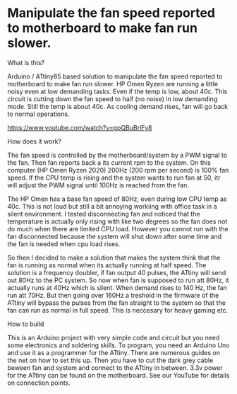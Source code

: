 # Manipulate the fan speed reported to motherboard to make fan run slower. 


What is this?

Arduino / ATtiny85 based solution to manipulate the fan speed reported to motherboard to make fan run slower. 
HP Omen Ryzen are running a little noisy even at low demanding tasks. 
Even if the temp is low, about 40c. 
This circuit is cutting down the fan speed to half (no noise) in low demanding mode. 
Still the temp is about 40c. As cooling demand rises, fan will go back to normal operations.

https://www.youtube.com/watch?v=ppQBuBrlFy8

How does it work?

The fan speed is controlled by the motherboard/system by a PWM signal to the fan.
Then fan reports back a its current rpm to the system.
On this computer (HP Omen Ryzen 2020) 200Hz (200 rpm per second) is 100% fan speed.
If the CPU temp is rising and the system wants to run fan at 50, itr will adjust the PWM signal until 100Hz is reached from the fan.

The HP Omen has a base fan speed of 80Hz, even during low CPU temp as 40c. This is not loud but still a bit annoying workiing with office task in a silent environment.
I tested disconnecting fan and noticed that the temperature is actually only rising with like two degrees so the fan does not do much when there are limited CPU load.
However you cannot run with the fan disconnected because the system will shut down after some time and the fan is needed when cpu load rises.

So then I decided to make a solution that makes the system think that the fan is running as normal when its actually running at half speed.
The solution is a frequency doubler, if fan output 40 pulses, the ATtiny will send out 80Hz to the PC system.
So now when fan is supposed to run att 80Hz, it actually runs at 40Hz which is silent. When demand rises to 140 Hz, the fan run att 70Hz.
But then going over 160Hz a treshold in the firmware of the ATtiny will bypass the pulses from the fan straight to the system so that the fan can run as normal in full speed. 
This is neccesary for heavy gaming etc.

How to build

This is an Arduino project with very simple code and circuit but you need some electronics and soldering skills.
To program, you need an Arduino Uno and use it as a programmer for the ATtiny.
There are numerous guides on the net on how to set this up.
Then you have to cut the dark grey cable beween fan and system and connect to the ATtiny in between.
3.3v power for the ATtiny can be found on the motherboard.
See our YouTube for details on connection points.


